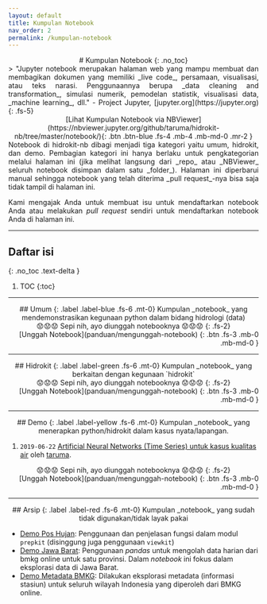 ```yaml
---
layout: default
title: Kumpulan Notebook
nav_order: 2
permalink: /kumpulan-notebook
---
```

<div align="center" markdown="1">
# Kumpulan Notebook
{: .no_toc}
</div>

<div align="justify" markdown="1">
> "Jupyter notebook merupakan halaman web yang mampu membuat dan membagikan dokumen yang memiliki _live code_, persamaan, visualisasi, atau teks narasi. Penggunaannya berupa _data cleaning and transformation_, simulasi numerik, pemodelan statistik, visualisasi data, _machine learning_, dll." - Project Jupyter, [jupyter.org](https://jupyter.org)
{: .fs-5}
</div>

<div align="center" markdown="1">
[Lihat Kumpulan Notebook via NBViewer](https://nbviewer.jupyter.org/github/taruma/hidrokit-nb/tree/master/notebook/){: .btn .btn-blue .fs-4 .mb-4 .mb-md-0 .mr-2 }
</div>

<div align="justify" markdown="1">
Notebook di hidrokit-nb dibagi menjadi tiga kategori yaitu umum, hidrokit, dan demo. Pembagian kategori ini hanya berlaku untuk pengkategorian melalui halaman ini (jika melihat langsung dari _repo_ atau _NBViewer_ seluruh notebook disimpan dalam satu _folder_). Halaman ini diperbarui manual sehingga notebook yang telah diterima _pull request_-nya bisa saja tidak tampil di halaman ini. 

Kami mengajak Anda untuk membuat isu untuk mendaftarkan notebook Anda atau melakukan _pull request_ sendiri untuk mendaftarkan notebook Anda di halaman ini.
</div>


---

## Daftar isi
{: .no_toc .text-delta }

1. TOC
{:toc}

---
<div align="center" markdown="1">
## Umum
{: .label .label-blue .fs-6 .mt-0}
Kumpulan _notebook_ yang mendemonstrasikan kegunaan python dalam bidang hidrologi (data)
</div>

<div align="center" markdown="1">
😟😟😟 Sepi nih, ayo diunggah notebooknya 😟😟😟
{: .fs-2}
</div>

<div align="right" markdown="1">
[Unggah Notebook](panduan/mengunggah-notebook)
{: .btn .fs-3 .mb-0 .mb-md-0 }
</div>


---
<div align="center" markdown="1">
## Hidrokit
{: .label .label-green .fs-6 .mt-0}
Kumpulan _notebook_ yang berkaitan dengan kegunaan `hidrokit`
</div>

<div align="center" markdown="1">
😟😟😟 Sepi nih, ayo diunggah notebooknya 😟😟😟
{: .fs-2}
</div>

<div align="right" markdown="1">
[Unggah Notebook](panduan/mengunggah-notebook)
{: .btn .fs-3 .mb-0 .mb-md-0 }
</div>

---
<div align="center" markdown="1">
## Demo
{: .label .label-yellow .fs-6 .mt-0}
Kumpulan _notebook_ yang menerapkan python/hidrokit dalam kasus nyata/lapangan.
</div>

1. `2019-06-22` [Artificial Neural Networks (Time Series) untuk kasus kualitas air](https://nbviewer.jupyter.org/github/taruma/hidrokit-nb/blob/master/notebook/taruma-ann-ka.ipynb) oleh [taruma].

<div align="center" markdown="1">
😟😟😟 Sepi nih, ayo diunggah notebooknya 😟😟😟
{: .fs-2}
</div>

<div align="right" markdown="1">
[Unggah Notebook](panduan/mengunggah-notebook)
{: .btn .fs-3 .mb-0 .mb-md-0 }
</div>

---
<div align="center" markdown="1">
## Arsip
{: .label .label-red .fs-6 .mt-0}
Kumpulan _notebook_ yang sudah tidak digunakan/tidak layak pakai
</div>

- [Demo Pos Hujan](https://nbviewer.jupyter.org/github/taruma/hidrokit-nb/blob/master/_old/demo_pos_hujan.ipynb): Penggunaan dan penjelasan fungsi dalam modul `prepkit` (disinggung juga penggunaan `viewkit`)
- [Demo Jawa Barat](https://nbviewer.jupyter.org/github/taruma/hidrokit-nb/blob/master/_old/demo_data_jawa_barat.ipynb): Penggunaan _pandas_ untuk mengolah data harian dari bmkg online untuk satu provinsi. Dalam _notebook_ ini fokus dalam eksplorasi data di Jawa Barat.
- [Demo Metadata BMKG](https://nbviewer.jupyter.org/github/taruma/hidrokit-nb/blob/master/_old/demo_metadata_bmkg.ipynb): Dilakukan eksplorasi metadata (informasi stasiun) untuk seluruh wilayah Indonesia yang diperoleh dari BMKG online. 

<!-- Link -->
[taruma]: https://github.com/taruma